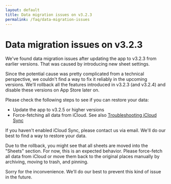 ```yaml
---
layout: default
title: Data migration issues on v3.2.3
permalink: /faq/data-migration-issues
---
```


# Data migration issues on v3.2.3

We've found data migration issues after updating the app to v3.2.3 from earlier versions. That was caused by introducing new sheet settings.

Since the potential cause was pretty complicated from a technical perspective, we couldn't find a way to fix it reliably in the upcoming versions. We'll rollback all the features introduced in v3.2.3 (and v3.2.4) and disable these versions on App Store later on.

Please check the following steps to see if you can restore your data:

- Update the app to v3.2.5 or higher versions
- Force-fetching all data from iCloud. See also [Troubleshooting iCloud Sync](/faq/troubleshooting-icloud-sync)

If you haven't enabled iCloud Sync, please contact us via email. We'll do our best to find a way to restore your data.

Due to the rollback, you might see that all sheets are moved into the "Sheets" section. For now, this is an expected behavior. Please force-fetch all data from iCloud or move them back to the original places manually by archiving, moving to trash, and pinning.

Sorry for the inconvenience. We'll do our best to prevent this kind of issue in the future.
